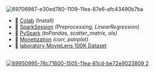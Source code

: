 ![69706987-e30ed780-1109-11ea-87e6-afc43490b7ba](https://user-images.githubusercontent.com/43387913/71178167-a3598c80-227e-11ea-973a-a3f20f172312.png)

* 📗 [Colab](https://github.com/Alex110117/spark/blob/master/Lectures%20notebooks/(Lectures%20notebooks)%20netology%20Big%20Data%20and%20Python/4.%20PySpark/PySpark_pr.ipynb) _(Install)_
* 📗 [SparkSession](https://github.com/Alex110117/spark/blob/master/Lectures%20notebooks/(Lectures%20notebooks)%20netology%20Big%20Data%20and%20Python/4.%20PySpark/spark-regression.ipynb) _(Preprocessing, LinearRegression)_
* 📙 [PySpark](https://github.com/Alex110117/spark/blob/master/Homework%20notebooks/(HW%20notebooks)%20netology%20Big%20Data%20and%20Python/4.%20pySpark/Spark_Python.ipynb) _(toPandas, scatter_matrix, ols)_
* 📙 [Monetization](https://github.com/Alex110117/spark/blob/master/Homework%20notebooks/(HW%20notebooks)%20netology%20Big%20Data%20and%20Python/2.%20house-prices-advanced-regression-techniques/hw2_bd.ipynb) _(corr, pairplot)_
* 📙 [laboratory MovieLens 100K Dataset](https://github.com/sibalex/spark/blob/master/Homework%20notebooks/(HW%20notebooks)%20netology%20Big%20Data%20and%20Python/7.%20Py_Spark_dep/Python_and_PySpark.ipynb)
<br></br>

[![69950995-76c71600-1505-11ea-81cd-be72e9023809 2](https://user-images.githubusercontent.com/43387913/69954671-e5f43880-150c-11ea-8b26-2dcd8f26e731.png)](https://nbviewer.jupyter.org)
